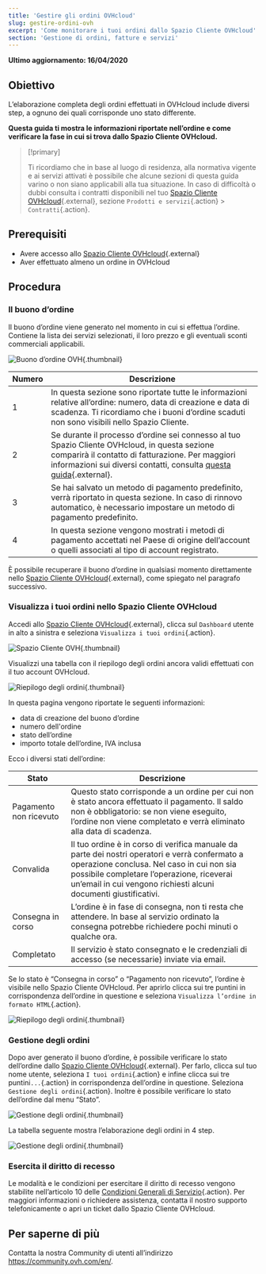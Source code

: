 ```yaml
---
title: 'Gestire gli ordini OVHcloud'
slug: gestire-ordini-ovh
excerpt: 'Come monitorare i tuoi ordini dallo Spazio Cliente OVHcloud'
section: 'Gestione di ordini, fatture e servizi'
---
```


**Ultimo aggiornamento: 16/04/2020**

## Obiettivo

L’elaborazione completa degli ordini effettuati in OVHcloud include diversi step, a ognuno dei quali corrisponde uno stato differente. 

**Questa guida ti mostra le informazioni riportate nell’ordine e come verificare la fase in cui si trova dallo Spazio Cliente OVHcloud.**

> [!primary]
>
> Ti ricordiamo che in base al luogo di residenza, alla normativa vigente e ai servizi attivati è possibile che alcune sezioni di questa guida varino o non siano applicabili alla tua situazione. In caso di difficoltà o dubbi consulta i contratti disponibili nel tuo [Spazio Cliente OVHcloud](https://www.ovh.com/auth/?action=gotomanager){.external}, sezione `Prodotti e servizi`{.action} > `Contratti`{.action}.
>

## Prerequisiti

- Avere accesso allo [Spazio Cliente OVHcloud](https://www.ovh.com/auth/?action=gotomanager){.external}
- Aver effettuato almeno un ordine in OVHcloud


##  Procedura

### Il buono d’ordine

Il buono d’ordine viene generato nel momento in cui si effettua l’ordine. Contiene la lista dei servizi selezionati, il loro prezzo e gli eventuali sconti commerciali applicabili.

![Buono d’ordine OVH](images/order_ovh.png){.thumbnail}

|Numero|Descrizione|
|---|---|
|1|In questa sezione sono riportate tutte le informazioni relative all’ordine: numero, data di creazione e data di scadenza. Ti ricordiamo che i buoni d’ordine scaduti non sono visibili nello Spazio Cliente.|
|2|Se durante il processo d’ordine sei connesso al tuo Spazio Cliente OVHcloud, in questa sezione comparirà il contatto di fatturazione. Per maggiori informazioni sui diversi contatti, consulta [questa guida](https://docs.ovh.com/it/customer/gestisci_i_tuoi_contatti/){.external}.|
|3|Se hai salvato un metodo di pagamento predefinito, verrà riportato in questa sezione. In caso di rinnovo automatico, è necessario impostare un metodo di pagamento predefinito.|
|4|In questa sezione vengono mostrati i metodi di pagamento accettati nel Paese di origine dell’account o quelli associati al tipo di account registrato.|


È possibile recuperare il buono d’ordine in qualsiasi momento direttamente nello [Spazio Cliente OVHcloud](https://www.ovh.com/auth/?action=gotomanager){.external}, come spiegato nel paragrafo successivo.


### Visualizza i tuoi ordini nello Spazio Cliente OVHcloud

Accedi allo [Spazio Cliente OVHcloud](https://www.ovh.com/auth/?action=gotomanager){.external}, clicca sul `Dashboard` utente in alto a sinistra e seleziona `Visualizza i tuoi ordini`{.action}.

![Spazio Cliente OVH](images/huborders.png){.thumbnail}

Visualizzi una tabella con il riepilogo degli ordini ancora validi effettuati con il tuo account OVHcloud.

![Riepilogo degli ordini](images/order_recap.png){.thumbnail}


In questa pagina vengono riportate le seguenti informazioni:

- data di creazione del buono d’ordine 
- numero dell'ordine
- stato dell’ordine
- importo totale dell’ordine, IVA inclusa

Ecco i diversi stati dell’ordine:

|Stato|Descrizione|
|---|---|
|Pagamento non ricevuto|Questo stato corrisponde a un ordine per cui non è stato ancora effettuato il pagamento. Il saldo non è obbligatorio: se non viene eseguito, l’ordine non viene completato e verrà eliminato alla data di scadenza.|
|Convalida|Il tuo ordine è in corso di verifica manuale da parte dei nostri operatori e verrà confermato a operazione conclusa. Nel caso in cui non sia possibile completare l’operazione, riceverai un’email in cui vengono richiesti alcuni documenti giustificativi.|
|Consegna in corso|L’ordine è in fase di consegna, non ti resta che attendere. In base al servizio ordinato la consegna potrebbe richiedere pochi minuti o qualche ora.|
|Completato|Il servizio è stato consegnato e le credenziali di accesso (se necessarie) inviate via email.|

Se lo stato è “Consegna in corso” o “Pagamento non ricevuto”, l’ordine è visibile nello Spazio Cliente OVHcloud. Per aprirlo clicca sui tre puntini in corrispondenza dell’ordine in questione e seleziona `Visualizza l’ordine in formato HTML`{.action}.

![Riepilogo degli ordini](images/html_order.png){.thumbnail}


### Gestione degli ordini

Dopo aver generato il buono d’ordine, è possibile verificare lo stato dell’ordine dallo [Spazio Cliente OVHcloud](https://www.ovh.com/auth/?action=gotomanager){.external}. Per farlo, clicca sul tuo nome utente, seleziona `I tuoi ordini`{.action} e infine clicca sui tre puntini`...`{.action} in corrispondenza dell’ordine in questione. Seleziona `Gestione degli ordini`{.action}. Inoltre è possibile verificare lo stato dell’ordine dal menu “Stato”.

![Gestione degli ordini](images/order05b.png){.thumbnail}

La tabella seguente mostra l’elaborazione degli ordini in 4 step. 

![Gestione degli ordini](images/order06.png){.thumbnail}


### Esercita il diritto di recesso

Le modalità e le condizioni per esercitare il diritto di recesso vengono stabilite nell’articolo 10 delle [Condizioni Generali di Servizio](https://www.ovh.it/supporto//documenti_legali/condizioni_generali_servizio.pdf){.action}.
Per maggiori informazioni o richiedere assistenza, contatta il nostro supporto telefonicamente o apri un ticket dallo Spazio Cliente OVHcloud.


## Per saperne di più

Contatta la nostra Community di utenti all’indirizzo <https://community.ovh.com/en/>. 
